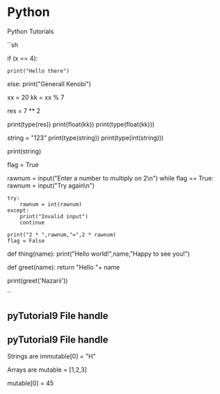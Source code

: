 # Python

Python Tutorials

``sh

<!-- If else -->

if (x == 4):

    print("Hello there")

else:
print("Generall Kenobi")

<!-- Operators -->

xx = 20
kk = xx % 7

res = 7 \*\* 2

print(type(res))
print(float(kk))
print(type(float(kk)))

<!--

class 'int'>
6.0
<class 'float'>

 -->

string = "123"
print(type(string))
print(type(int(string)))

print(string)

<!--

<class 'str'>
<class 'int'>
123

 -->

flag = True

rawnum = input("Enter a number to multiply on 2\n")
while flag == True:
rawnum = input("Try again\n")

    try:
        rawnum = int(rawnum)
    except:
        print("Invalid input")
        continue

    print("2 * ",rawnum,"=",2 * rawnum)
    flag = False

<!-- def functions -->

def thing(name):
print("Hello world!",name,"Happy to see you!")

def greet(name):
return "Hello "+ name

print(greet('Nazarii'))

``

## pyTutorial9 File handle

## pyTutorial9 File handle

Strings are immutable[0] = "H"

Arrays are mutable = [1,2,3]

mutable[0] = 45
